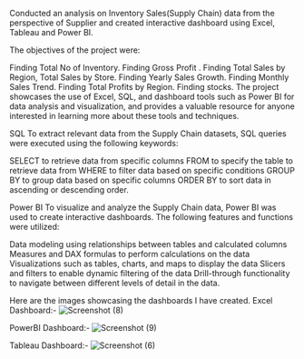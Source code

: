 Conducted an analysis on Inventory Sales(Supply Chain) data from the perspective of Supplier and created interactive dashboard using Excel, Tableau and Power BI.

The objectives of the project were:

Finding Total No of Inventory.
Finding Gross Profit .
Finding Total Sales by Region, Total Sales by Store.
Finding Yearly Sales Growth.
Finding Monthly Sales Trend.
Finding Total Profits by Region.
Finding stocks.
The project showcases the use of Excel, SQL, and dashboard tools such as Power BI for data analysis and visualization, and provides a valuable resource for anyone interested in learning more about these tools and techniques.

SQL To extract relevant data from the Supply Chain datasets, SQL queries were executed using the following keywords:

SELECT to retrieve data from specific columns FROM to specify the table to retrieve data from WHERE to filter data based on specific conditions GROUP BY to group data based on specific columns ORDER BY to sort data in ascending or descending order.

Power BI To visualize and analyze the Supply Chain data, Power BI was used to create interactive dashboards. The following features and functions were utilized:

Data modeling using relationships between tables and calculated columns Measures and DAX formulas to perform calculations on the data Visualizations such as tables, charts, and maps to display the data Slicers and filters to enable dynamic filtering of the data Drill-through functionality to navigate between different levels of detail in the data.

Here are the images showcasing the dashboards I have created.
Excel Dashboard:-
![Screenshot (8)](https://github.com/user-attachments/assets/4d8f520b-d6cd-424f-80b7-3a7ad5f15fd2)

PowerBI Dashboard:-
![Screenshot (9)](https://github.com/user-attachments/assets/b15a06e5-99dd-4fd7-a330-d2ece21a70a7)

Tableau Dashboard:-
![Screenshot (6)](https://github.com/user-attachments/assets/fdf5a509-31b9-4d6d-8f9c-8e9cd80650ba)
